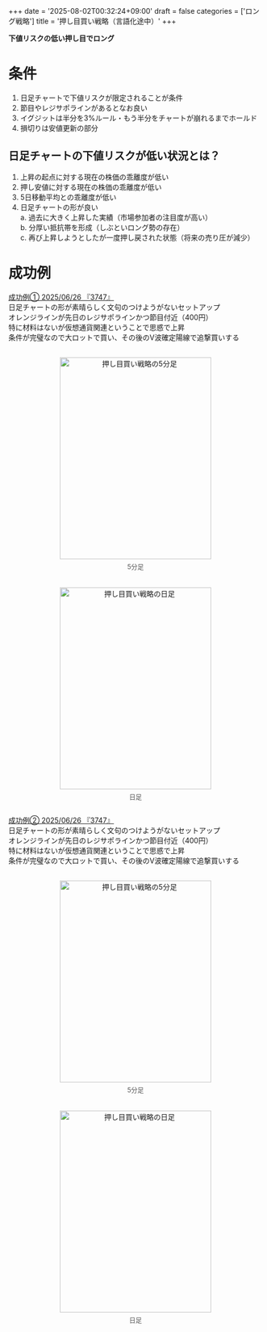 +++
date = '2025-08-02T00:32:24+09:00'
draft = false
categories = ['ロング戦略']
title = '押し目買い戦略（言語化途中）'
+++

<b>下値リスクの低い押し目でロング</b>  
<!--more-->

# 条件
1. 日足チャートで下値リスクが限定されることが条件
2. 節目やレジサポラインがあるとなお良い
3. イグジットは半分を3%ルール・もう半分をチャートが崩れるまでホールド
4. 損切りは安値更新の部分

## 日足チャートの下値リスクが低い状況とは？
1. 上昇の起点に対する現在の株価の乖離度が低い
2. 押し安値に対する現在の株価の乖離度が低い
3. 5日移動平均との乖離度が低い
4. 日足チャートの形が良い  
   a. 過去に大きく上昇した実績（市場参加者の注目度が高い）  
   b. 分厚い抵抗帯を形成（しぶといロング勢の存在）  
   c. 再び上昇しようとしたが一度押し戻された状態（将来の売り圧が減少）

# 成功例
<u>成功例① 2025/06/26 『3747』</u>  
日足チャートの形が素晴らしく文句のつけようがないセットアップ  
オレンジラインが先日のレジサポラインかつ節目付近（400円）  
特に材料はないが仮想通貨関連ということで思惑で上昇  
条件が完璧なので大ロットで買い、その後のV波確定陽線で追撃買いする  
<div style="display: flex; gap: 20px; justify-content: center; flex-wrap: wrap; margin-top: 30px;">
<div style="text-align: center;">
<img src="/images/buying on dips/3747/5minutes.png" alt="押し目買い戦略の5分足" width="300" height="400">
<p style="margin-top: 5px; font-size: 0.9em; color: #555;">5分足</p>
</div>
<div style="text-align: center;">
<img src="/images/buying on dips/3747/day.png" alt="押し目買い戦略の日足" width="300" height="400">
<p style="margin-top: 5px; font-size: 0.9em; color: #555;">日足</p>
</div>
</div>

<u>成功例② 2025/06/26 『3747』</u>  
日足チャートの形が素晴らしく文句のつけようがないセットアップ  
オレンジラインが先日のレジサポラインかつ節目付近（400円）  
特に材料はないが仮想通貨関連ということで思惑で上昇  
条件が完璧なので大ロットで買い、その後のV波確定陽線で追撃買いする  
<div style="display: flex; gap: 20px; justify-content: center; flex-wrap: wrap; margin-top: 30px;">
<div style="text-align: center;">
<img src="/images/buying on dips/7694/5minutes.png" alt="押し目買い戦略の5分足" width="300" height="400">
<p style="margin-top: 5px; font-size: 0.9em; color: #555;">5分足</p>
</div>
<div style="text-align: center;">
<img src="/images/buying on dips/7694/day.png" alt="押し目買い戦略の日足" width="300" height="400">
<p style="margin-top: 5px; font-size: 0.9em; color: #555;">日足</p>
</div>
</div>

